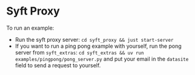 # Syft Proxy

To run an example:
* Run the syft proxy server: `cd syft_proxy && just start-server`
* If you want to run a ping pong example with yourself, run the pong server from `syft_extras`: `cd syft_extras && uv run examples/pingpong/pong_server.py` and put your email in the `datasite` field to send a request to yourself.
